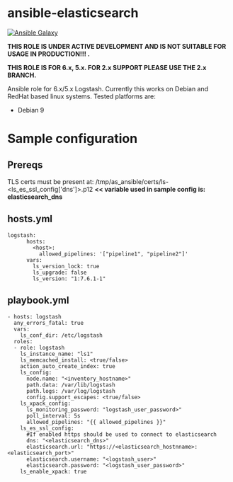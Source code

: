 # ansible-elasticsearch
[![Ansible Galaxy](https://img.shields.io/badge/ansible--galaxy-elastic.elasticsearch-blue.svg)](https://galaxy.ansible.com/elastic/elasticsearch/)

**THIS ROLE IS UNDER ACTIVE DEVELOPMENT AND IS NOT SUITABLE FOR USAGE IN PRODUCTION!!! .**

**THIS ROLE IS FOR 6.x, 5.x. FOR 2.x SUPPORT PLEASE USE THE 2.x BRANCH.**

Ansible role for 6.x/5.x Logstash.  Currently this works on Debian and RedHat based linux systems.  Tested platforms are:

* Debian 9

# Sample configuration
## Prereqs
TLS certs must be present at: /tmp/as_ansible/certs/ls-<ls_es_ssl_config['dns']>.p12 **<< variable used in sample config is: elasticsearch_dns**

## hosts.yml
```
logstash:
      hosts:
        <host>:
          allowed_pipelines: '["pipeline1", "pipeline2"]'
      vars:
        ls_version_lock: true
        ls_upgrade: false
        ls_version: "1:7.6.1-1"
```
## playbook.yml
```
- hosts: logstash
  any_errors_fatal: true
  vars:
    ls_conf_dir: /etc/logstash
  roles:
  - role: logstash
    ls_instance_name: "ls1"
    ls_memcached_install: <true/false>
    action_auto_create_index: true
    ls_config:
      node.name: "<inventory_hostname>"
      path.data: /var/lib/logstash
      path.logs: /var/log/logstash
      config.support_escapes: <true/false>
    ls_xpack_config:
      ls_monitoring_password: "logstash_user_password>"
      poll_interval: 5s
      allowed_pipelines: "{{ allowed_pipelines }}"
    ls_es_ssl_config:
      #If enabled https should be used to connect to elasticsearch
      dns: "<elasticsearch_dns>"
      elasticsearch.url: "https://<elasticsearch_hostnname>:<elasticsearch_port>"
      elasticsearch.username: "<logstash_user>"
      elasticsearch.password: "<logstash_user_password>"
    ls_enable_xpack: true
```